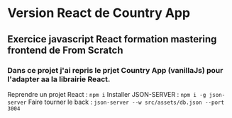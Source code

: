 # Version React de Country App
## Exercice javascript React formation mastering frontend de From Scratch
### Dans ce projet j'ai repris le prjet Country App (vanillaJs) pour l'adapter aa la librairie React.
Reprendre un projet React : `npm i`
Installer JSON-SERVER : `npm i -g json-server`
Faire tourner le back : `json-server --w src/assets/db.json --port 3004`
